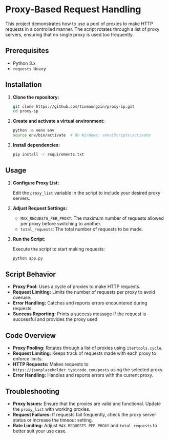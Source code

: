 # Proxy-Based Request Handling

This project demonstrates how to use a pool of proxies to make HTTP requests in a controlled manner. The script rotates through a list of proxy servers, ensuring that no single proxy is used too frequently.

## Prerequisites

- Python 3.x
- `requests` library

## Installation

1. **Clone the repository:**

    ```bash
    git clone https://github.com/tinmaungzin/proxy-ip.git
    cd proxy-ip
    ```

2. **Create and activate a virtual environment:**

    ```bash
    python -m venv env
    source env/bin/activate  # On Windows: venv\Scripts\activate
    ```

3. **Install dependencies:**

    ```bash
    pip install -r requirements.txt
    ```

## Usage

1. **Configure Proxy List:**

    Edit the `proxy_list` variable in the script to include your desired proxy servers.

2. **Adjust Request Settings:**

    - `MAX_REQUESTS_PER_PROXY`: The maximum number of requests allowed per proxy before switching to another.
    - `total_requests`: The total number of requests to be made.

3. **Run the Script:**

    Execute the script to start making requests:

    ```bash
    python app.py
    ```


## Script Behavior

- **Proxy Pool:** Uses a cycle of proxies to make HTTP requests.
- **Request Limiting:** Limits the number of requests per proxy to avoid overuse.
- **Error Handling:** Catches and reports errors encountered during requests.
- **Success Reporting:** Prints a success message if the request is successful and provides the proxy used.

## Code Overview

- **Proxy Pooling:** Rotates through a list of proxies using `itertools.cycle`.
- **Request Limiting:** Keeps track of requests made with each proxy to enforce limits.
- **HTTP Requests:** Makes requests to `https://jsonplaceholder.typicode.com/posts` using the selected proxy.
- **Error Handling:** Handles and reports errors with the current proxy.

## Troubleshooting

- **Proxy Issues:** Ensure that the proxies are valid and functional. Update the `proxy_list` with working proxies.
- **Request Failures:** If requests fail frequently, check the proxy server status or increase the timeout setting.
- **Rate Limiting:** Adjust `MAX_REQUESTS_PER_PROXY` and `total_requests` to better suit your use case.

